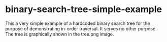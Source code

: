 # binary-search-tree-simple-example

This a very simple example of a hardcoded binary search tree for the purpose of demonstrating in-order traversal. It serves no other purpose. The tree is graphically shown in the tree.png image.

